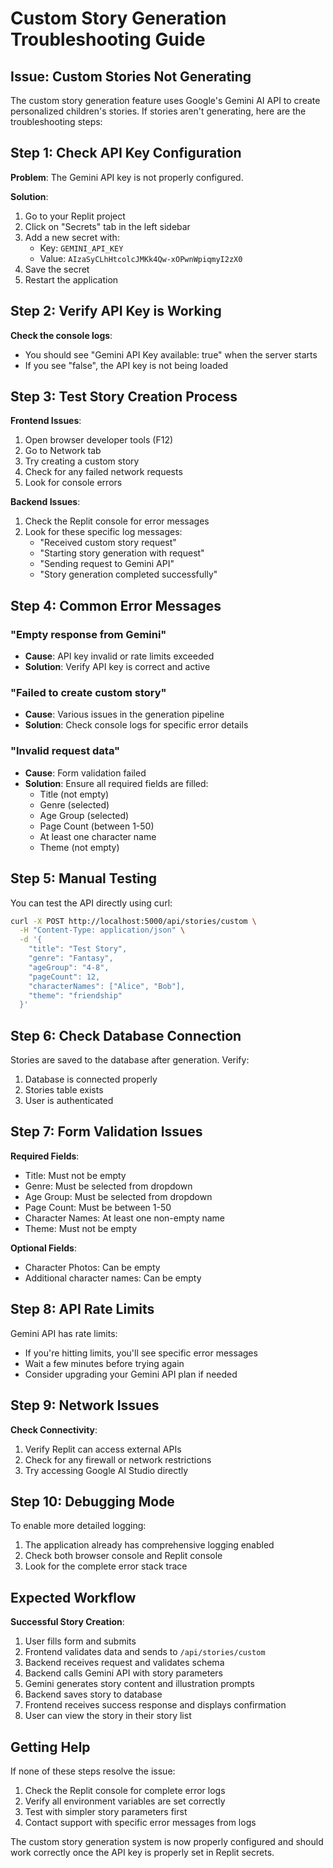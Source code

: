 # Custom Story Generation Troubleshooting Guide

## Issue: Custom Stories Not Generating

The custom story generation feature uses Google's Gemini AI API to create personalized children's stories. If stories aren't generating, here are the troubleshooting steps:

## Step 1: Check API Key Configuration

**Problem**: The Gemini API key is not properly configured.

**Solution**: 
1. Go to your Replit project
2. Click on "Secrets" tab in the left sidebar  
3. Add a new secret with:
   - Key: `GEMINI_API_KEY`
   - Value: `AIzaSyCLhHtcolcJMKk4Qw-xOPwnWpiqmyI2zX0`
4. Save the secret
5. Restart the application

## Step 2: Verify API Key is Working

**Check the console logs**:
- You should see "Gemini API Key available: true" when the server starts
- If you see "false", the API key is not being loaded

## Step 3: Test Story Creation Process

**Frontend Issues**:
1. Open browser developer tools (F12)
2. Go to Network tab
3. Try creating a custom story
4. Check for any failed network requests
5. Look for console errors

**Backend Issues**:
1. Check the Replit console for error messages
2. Look for these specific log messages:
   - "Received custom story request"
   - "Starting story generation with request"
   - "Sending request to Gemini API"
   - "Story generation completed successfully"

## Step 4: Common Error Messages

### "Empty response from Gemini"
- **Cause**: API key invalid or rate limits exceeded
- **Solution**: Verify API key is correct and active

### "Failed to create custom story"
- **Cause**: Various issues in the generation pipeline
- **Solution**: Check console logs for specific error details

### "Invalid request data"
- **Cause**: Form validation failed
- **Solution**: Ensure all required fields are filled:
  - Title (not empty)
  - Genre (selected)
  - Age Group (selected)
  - Page Count (between 1-50)
  - At least one character name
  - Theme (not empty)

## Step 5: Manual Testing

You can test the API directly using curl:

```bash
curl -X POST http://localhost:5000/api/stories/custom \
  -H "Content-Type: application/json" \
  -d '{
    "title": "Test Story",
    "genre": "Fantasy",
    "ageGroup": "4-8",
    "pageCount": 12,
    "characterNames": ["Alice", "Bob"],
    "theme": "friendship"
  }'
```

## Step 6: Check Database Connection

Stories are saved to the database after generation. Verify:
1. Database is connected properly
2. Stories table exists
3. User is authenticated

## Step 7: Form Validation Issues

**Required Fields**:
- Title: Must not be empty
- Genre: Must be selected from dropdown
- Age Group: Must be selected from dropdown  
- Page Count: Must be between 1-50
- Character Names: At least one non-empty name
- Theme: Must not be empty

**Optional Fields**:
- Character Photos: Can be empty
- Additional character names: Can be empty

## Step 8: API Rate Limits

Gemini API has rate limits:
- If you're hitting limits, you'll see specific error messages
- Wait a few minutes before trying again
- Consider upgrading your Gemini API plan if needed

## Step 9: Network Issues

**Check Connectivity**:
1. Verify Replit can access external APIs
2. Check for any firewall or network restrictions
3. Try accessing Google AI Studio directly

## Step 10: Debugging Mode

To enable more detailed logging:

1. The application already has comprehensive logging enabled
2. Check both browser console and Replit console
3. Look for the complete error stack trace

## Expected Workflow

**Successful Story Creation**:
1. User fills form and submits
2. Frontend validates data and sends to `/api/stories/custom`
3. Backend receives request and validates schema
4. Backend calls Gemini API with story parameters
5. Gemini generates story content and illustration prompts
6. Backend saves story to database
7. Frontend receives success response and displays confirmation
8. User can view the story in their story list

## Getting Help

If none of these steps resolve the issue:
1. Check the Replit console for complete error logs
2. Verify all environment variables are set correctly
3. Test with simpler story parameters first
4. Contact support with specific error messages from logs

The custom story generation system is now properly configured and should work correctly once the API key is properly set in Replit secrets.